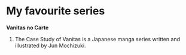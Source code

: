 # My favourite series
**Vanitas no Carte**

1. The Case Study of Vanitas is a Japanese manga series written and illustrated by Jun Mochizuki.
